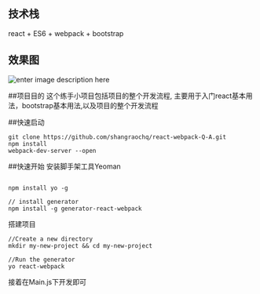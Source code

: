 

## 技术栈



react  + ES6 + webpack  + bootstrap  

## 效果图
![enter image description here](https://shangraochq.github.io/react-webpack-Q-A/src/images/review.png)



##项目目的
这个练手小项目包括项目的整个开发流程, 主要用于入门react基本用法，bootstrap基本用法,以及项目的整个开发流程

##快速启动

```
git clone https://github.com/shangraochq/react-webpack-Q-A.git
npm install
webpack-dev-server --open
```


##快速开始
安装脚手架工具Yeoman
```

npm install yo -g

// install generator
npm install -g generator-react-webpack
```

搭建项目
```
//Create a new directory
mkdir my-new-project && cd my-new-project

//Run the generator
yo react-webpack
```
接着在Main.js下开发即可



